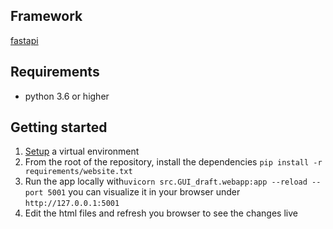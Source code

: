## Framework

[fastapi](https://fastapi.tiangolo.com/)

## Requirements

* python 3.6 or higher

## Getting started

1. [Setup](https://oemof.readthedocs.io/en/latest/installation_and_setup.html#using-virtualenv-community-driven) a virtual environment
2. From the root of the repository, install the dependencies `pip install -r requirements/website.txt`
3. Run the app locally with`uvicorn src.GUI_draft.webapp:app --reload --port 5001` you can visualize it in your browser under `http://127.0.0.1:5001`
4. Edit the html files and refresh you browser to see the changes live